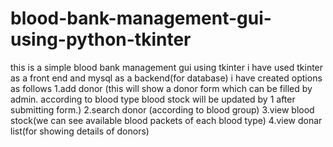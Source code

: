 # blood-bank-management-gui-using-python-tkinter
this is a simple blood bank management gui using tkinter
i have used tkinter as a front end and mysql as a backend(for database)
   i have created options as follows
    1.add donor
      (this will show a donor form which can be filled by admin.
      according to blood type blood stock will be updated by 1
      after submitting form.)
    2.search donor (according to blood group)
    3.view blood stock(we can see available blood packets of each blood type)
    4.view donar list(for showing details of donors)
      
